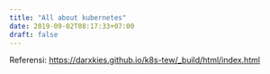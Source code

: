 ```yaml
---
title: "All about kubernetes"
date: 2019-09-02T08:17:33+07:00
draft: false
---
```


Referensi:
https://darxkies.github.io/k8s-tew/_build/html/index.html

